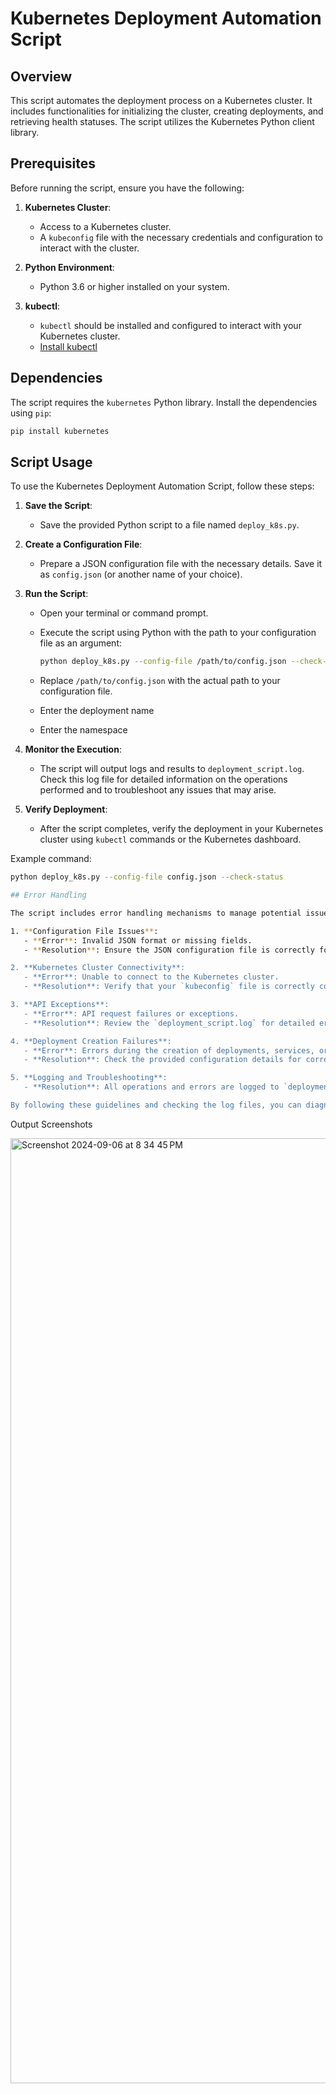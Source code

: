 # Kubernetes Deployment Automation Script

## Overview

This script automates the deployment process on a Kubernetes cluster. It includes functionalities for initializing the cluster, creating deployments, and retrieving health statuses. The script utilizes the Kubernetes Python client library.

## Prerequisites

Before running the script, ensure you have the following:

1. **Kubernetes Cluster**:
   - Access to a Kubernetes cluster.
   - A `kubeconfig` file with the necessary credentials and configuration to interact with the cluster.

2. **Python Environment**:
   - Python 3.6 or higher installed on your system.

3. **kubectl**:
   - `kubectl` should be installed and configured to interact with your Kubernetes cluster.
   - [Install kubectl](https://kubernetes.io/docs/tasks/tools/install-kubectl/)

## Dependencies

The script requires the `kubernetes` Python library. Install the dependencies using `pip`:

```bash
pip install kubernetes
```


## Script Usage

To use the Kubernetes Deployment Automation Script, follow these steps:

1. **Save the Script**:
   - Save the provided Python script to a file named `deploy_k8s.py`.

2. **Create a Configuration File**:
   - Prepare a JSON configuration file with the necessary details. Save it as `config.json` (or another name of your choice).

3. **Run the Script**:
   - Open your terminal or command prompt.
   - Execute the script using Python with the path to your configuration file as an argument:

     ```bash
     python deploy_k8s.py --config-file /path/to/config.json --check-status
     ```

   - Replace `/path/to/config.json` with the actual path to your configuration file.
   - Enter the deployment name
   - Enter the namespace

4. **Monitor the Execution**:
   - The script will output logs and results to `deployment_script.log`. Check this log file for detailed information on the operations performed and to troubleshoot any issues that may arise.

5. **Verify Deployment**:
   - After the script completes, verify the deployment in your Kubernetes cluster using `kubectl` commands or the Kubernetes dashboard.

Example command:

```bash
python deploy_k8s.py --config-file config.json --check-status

## Error Handling

The script includes error handling mechanisms to manage potential issues during execution. Below are common errors you may encounter and their possible resolutions:

1. **Configuration File Issues**:
   - **Error**: Invalid JSON format or missing fields.
   - **Resolution**: Ensure the JSON configuration file is correctly formatted and includes all required fields. The script will log specific errors related to configuration file issues. Use a JSON validator to check the file's syntax.

2. **Kubernetes Cluster Connectivity**:
   - **Error**: Unable to connect to the Kubernetes cluster.
   - **Resolution**: Verify that your `kubeconfig` file is correctly configured and that you have access to the cluster. Check your network connectivity and cluster status.

3. **API Exceptions**:
   - **Error**: API request failures or exceptions.
   - **Resolution**: Review the `deployment_script.log` for detailed error messages. Ensure that your Kubernetes API server is reachable and that your user account has the necessary permissions to perform the requested actions.

4. **Deployment Creation Failures**:
   - **Error**: Errors during the creation of deployments, services, or other Kubernetes resources.
   - **Resolution**: Check the provided configuration details for correctness. Ensure that the image exists and is accessible, and that resource limits and requests are specified correctly. Verify that any specified node selectors or affinity rules are valid.

5. **Logging and Troubleshooting**:
   - **Resolution**: All operations and errors are logged to `deployment_script.log`. Review this log file to understand what went wrong and to get insights into potential issues. The log will provide detailed information on script execution and errors encountered.

By following these guidelines and checking the log files, you can diagnose and resolve issues that arise during script execution.
```
Output Screenshots

<img width="1512" alt="Screenshot 2024-09-06 at 8 34 45 PM" src="https://github.com/user-attachments/assets/d797c5fb-ee05-4f4b-a50a-f5cc9d28170e">


